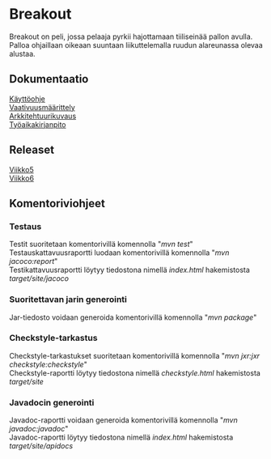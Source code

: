 # Breakout
Breakout on peli, jossa pelaaja pyrkii hajottamaan tiiliseinää pallon avulla. Palloa ohjaillaan oikeaan suuntaan liikuttelemalla ruudun alareunassa olevaa alustaa.  
## Dokumentaatio 
[Käyttöohje](https://github.com/esostolv/ot-harjoitustyo/blob/master/dokumentaatio/kayttoohje.md)<br>
[Vaativuusmäärittely](https://github.com/esostolv/ot-harjoitustyo/blob/master/dokumentaatio/vaativuusmaarittely.md) <br>
[Arkkitehtuurikuvaus](https://github.com/esostolv/ot-harjoitustyo/blob/master/dokumentaatio/arkkitehtuuri.md) <br>
[Työaikakirjanpito](https://github.com/esostolv/ot-harjoitustyo/blob/master/dokumentaatio/tyoaikakirjanpito.md) <br>
## Releaset
[Viikko5](https://github.com/esostolv/ot-harjoitustyo/releases/tag/viikko5) <br>
[Viikko6](https://github.com/esostolv/ot-harjoitustyo/releases/tag/viikko6) <br>
## Komentoriviohjeet
### Testaus
Testit suoritetaan komentorivillä komennolla "*mvn test*" <br>
Testauskattavuusraportti luodaan komentorivillä komennolla "*mvn jacoco:report*" <br> 
Testikattavuusraportti löytyy tiedostona nimellä *index.html* hakemistosta *target/site/jacoco* <br>
### Suoritettavan jarin generointi
Jar-tiedosto voidaan generoida komentorivillä komennolla "*mvn package*" <br>
### Checkstyle-tarkastus
Checkstyle-tarkastukset suoritetaan komentorivillä komennolla "*mvn jxr:jxr checkstyle:checkstyle*" <br>
Checkstyle-raportti löytyy tiedostona nimellä *checkstyle.html* hakemistosta *target/site* <br>
### Javadocin generointi
Javadoc-raportti voidaan generoida komentorivillä komennolla "*mvn javadoc:javadoc*" <br>
Javadoc-raportti löytyy tiedostona nimellä *index.html* hakemistosta *target/site/apidocs*
